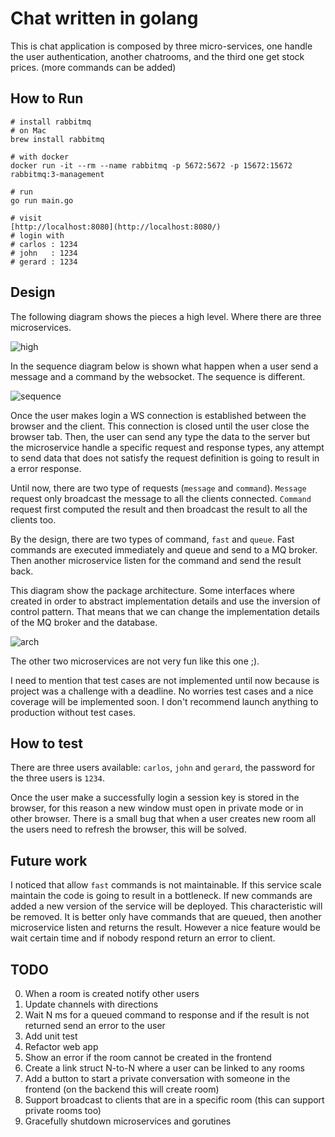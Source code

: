 # Chat written in golang

This is chat application is composed by three micro-services, one handle the user authentication, another chatrooms, and the third one get stock prices. (more commands can be added)

## How to Run
```
# install rabbitmq
# on Mac
brew install rabbitmq

# with docker
docker run -it --rm --name rabbitmq -p 5672:5672 -p 15672:15672 rabbitmq:3-management

# run
go run main.go

# visit
[http://localhost:8080](http://localhost:8080/)
# login with
# carlos : 1234
# john   : 1234
# gerard : 1234

```

## Design
The following diagram shows the pieces a high level. Where there are three microservices.  

![high](https://github.com/carlware/gochat/blob/crl/dev3/design/high.svg "High")

In the sequence diagram below is shown what happen when a user send a message and a command by the websocket. The sequence is different.  

![sequence](https://github.com/carlware/gochat/blob/crl/dev3/design/sequence.svg "Sequence")

Once the user makes login a WS connection is established between the browser and the client. This connection is closed until the user close the browser tab. Then, the user can send any type the data to the server but the microservice handle a specific request and response types, any attempt to send data that does not satisfy the request definition is going to result in a error response.  

Until now, there are two type of requests (`message` and `command`). `Message` request only broadcast the message to all the clients connected. `Command` request first computed the result and then broadcast the result to all the clients too.  

By the design, there are two types of command, `fast` and `queue`. Fast commands are executed immediately and queue and send to a MQ broker. Then another microservice listen for the command and send the result back.  

This diagram show the package architecture. Some interfaces where created in order to abstract implementation details and use the inversion of control pattern. That means that we can change the implementation details of the MQ broker and the database.  

![arch](https://github.com/carlware/gochat/blob/crl/dev3/design/arch.svg "Architecture")

The other two microservices are not very fun like this one ;).  

I need to mention that test cases are not implemented until now because is project was a challenge with a deadline. No worries test cases and a nice coverage will be implemented soon. I don't recommend launch anything to production without test cases.  

## How to test
There are three users available: `carlos`, `john` and `gerard`, the password for the three users is `1234`.  

Once the user make a successfully login a session key is stored in the browser, for this reason a new window must open in private mode or in other browser. There is a small bug that when a user creates new room all the users need to refresh the browser, this will be solved.  


## Future work
I noticed that allow `fast` commands is not maintainable. If this service scale maintain the code is going to result in a bottleneck. If new commands are added a new version of the service will be deployed. This characteristic will be removed. It is better only have commands that are queued, then another microservice listen and returns the result. However a nice feature would be wait certain time and if nobody respond return an error to client.  


## TODO
0. When a room is created notify other users
1. Update channels with directions
2. Wait N ms for a queued command to response and if the result is not returned send an error to the user
3. Add unit test
4. Refactor web app
5. Show an error if the room cannot be created in the frontend
6. Create a link struct N-to-N where a user can be linked to any rooms
7. Add a button to start a private conversation with someone in the frontend (on the backend this will create room)
8. Support broadcast to clients that are in a specific room (this can support private rooms too)
9. Gracefully shutdown microservices and gorutines

